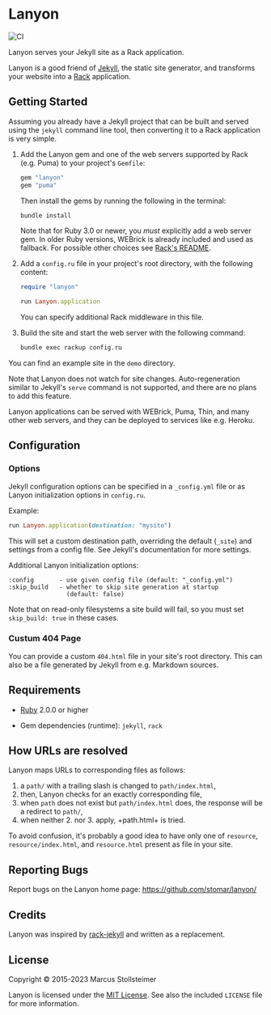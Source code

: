 Lanyon
======

![CI](https://github.com/stomar/lanyon/actions/workflows/ci.yml/badge.svg)

Lanyon serves your Jekyll site as a Rack application.

Lanyon is a good friend of [Jekyll][jekyll], the static site generator,
and transforms your website into a [Rack][rack] application.

## Getting Started

Assuming you already have a Jekyll project that can be built and
served using the `jekyll` command line tool, then converting it
to a Rack application is very simple.

 1. Add the Lanyon gem and one of the web servers supported by Rack
    (e.g. Puma) to your project's `Gemfile`:

    ~~~ ruby
    gem "lanyon"
    gem "puma"
    ~~~

    Then install the gems by running the following in the terminal:

    ~~~ sh
    bundle install
    ~~~

    Note that for Ruby 3.0 or newer, you _must_ explicitly add a
    web server gem.
    In older Ruby versions, WEBrick is already included and used as fallback.
    For possible other choices see [Rack's README][rack].

 2. Add a `config.ru` file in your project's root directory,
    with the following content:

    ``` ruby
    require "lanyon"

    run Lanyon.application
    ```

    You can specify additional Rack middleware in this file.

 3. Build the site and start the web server with the following command:

    ``` sh
    bundle exec rackup config.ru
    ```

You can find an example site in the `demo` directory.

Note that Lanyon does not watch for site changes.
Auto-regeneration similar to Jekyll's `serve` command is
not supported, and there are no plans to add this feature.

Lanyon applications can be served with WEBrick, Puma, Thin, and many
other web servers, and they can be deployed to services like e.g. Heroku.

## Configuration

### Options

Jekyll configuration options can be specified in a `_config.yml` file
or as Lanyon initialization options in `config.ru`.

Example:

``` ruby
run Lanyon.application(destination: "mysite")
```

This will set a custom destination path, overriding the default (`_site`)
and settings from a config file.
See Jekyll's documentation for more settings.

Additional Lanyon initialization options:

    :config       - use given config file (default: "_config.yml")
    :skip_build   - whether to skip site generation at startup
                    (default: false)

Note that on read-only filesystems a site build will fail,
so you must set `skip_build: true` in these cases.

### Custum 404 Page

You can provide a custom `404.html` file in your site's root directory.
This can also be a file generated by Jekyll from e.g. Markdown sources.

## Requirements

- [Ruby][ruby] 2.0.0 or higher

- Gem dependencies (runtime): `jekyll`, `rack`

## How URLs are resolved

Lanyon maps URLs to corresponding files as follows:

 1. a `path/` with a trailing slash is changed to `path/index.html`,
 2. then, Lanyon checks for an exactly corresponding file,
 3. when `path` does not exist but `path/index.html` does,
    the response will be a redirect to `path/`,
 4. when neither 2. nor 3. apply, +path.html+ is tried.

To avoid confusion, it's probably a good idea to have only one
of `resource`, `resource/index.html`, and `resource.html` present
as file in your site.

## Reporting Bugs

Report bugs on the Lanyon home page: <https://github.com/stomar/lanyon/>

## Credits

Lanyon was inspired by [rack-jekyll][rack-jekyll] and written as a replacement.

## License

Copyright &copy; 2015-2023 Marcus Stollsteimer

Lanyon is licensed under the [MIT License][MIT].
See also the included `LICENSE` file for more information.


[ruby]: http://www.ruby-lang.org/
[jekyll]: http://jekyllrb.com/
[rack]: https://github.com/rack/rack
[rack-jekyll]: https://github.com/adaoraul/rack-jekyll
[MIT]: http://www.opensource.org/licenses/MIT
